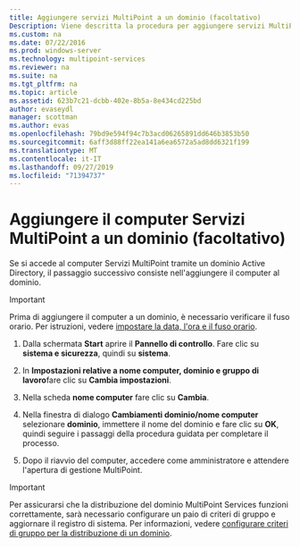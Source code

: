 ```yaml
---
title: Aggiungere servizi MultiPoint a un dominio (facoltativo)
Description: Viene descritta la procedura per aggiungere servizi MultiPoint al dominio
ms.custom: na
ms.date: 07/22/2016
ms.prod: windows-server
ms.technology: multipoint-services
ms.reviewer: na
ms.suite: na
ms.tgt_pltfrm: na
ms.topic: article
ms.assetid: 623b7c21-dcbb-402e-8b5a-8e434cd225bd
author: evaseydl
manager: scottman
ms.author: evas
ms.openlocfilehash: 79bd9e594f94c7b3acd06265891dd646b3853b50
ms.sourcegitcommit: 6aff3d88ff22ea141a6ea6572a5ad8dd6321f199
ms.translationtype: MT
ms.contentlocale: it-IT
ms.lasthandoff: 09/27/2019
ms.locfileid: "71394737"
---
```

# <a name="join-the-multipoint-services-computer-to-a-domain-optional"></a>Aggiungere il computer Servizi MultiPoint a un dominio (facoltativo)
Se si accede al computer Servizi MultiPoint tramite un dominio Active Directory, il passaggio successivo consiste nell'aggiungere il computer al dominio.  
  
> [!IMPORTANT]  
> Prima di aggiungere il computer a un dominio, è necessario verificare il fuso orario. Per istruzioni, vedere [impostare la data, l'ora e il fuso orario](Set-the-date--time--and-time-zone.md).  
   
1.  Dalla schermata **Start** aprire il **Pannello di controllo**. Fare clic su **sistema e sicurezza**, quindi su **sistema**.  
  
2.  In **Impostazioni relative a nome computer, dominio e gruppo di lavoro**fare clic su **Cambia impostazioni**.  
  
3.  Nella scheda **nome computer** fare clic su **Cambia**.  
  
4.  Nella finestra di dialogo **Cambiamenti dominio/nome computer** selezionare **dominio**, immettere il nome del dominio e fare clic su **OK**, quindi seguire i passaggi della procedura guidata per completare il processo.  
  
5.  Dopo il riavvio del computer, accedere come amministratore e attendere l'apertura di gestione MultiPoint.  
  
> [!IMPORTANT]  
> Per assicurarsi che la distribuzione del dominio MultiPoint Services funzioni correttamente, sarà necessario configurare un paio di criteri di gruppo e aggiornare il registro di sistema. Per informazioni, vedere [configurare criteri di gruppo per la distribuzione di un dominio](https://technet.microsoft.com/library/dn265982.aspx).  